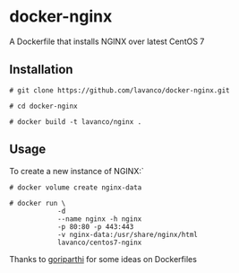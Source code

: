 # docker-nginx
A Dockerfile that installs NGINX over latest CentOS 7

## Installation

```
# git clone https://github.com/lavanco/docker-nginx.git

# cd docker-nginx

# docker build -t lavanco/nginx .
```

## Usage

To create a new instance of NGINX:`

```
# docker volume create nginx-data

# docker run \
            -d 
            --name nginx -h nginx 
            -p 80:80 -p 443:443 
            -v nginx-data:/usr/share/nginx/html
            lavanco/centos7-nginx
```

Thanks to [goriparthi](https://github.com/goriparthi/centos7-nginx) for some ideas on Dockerfiles
